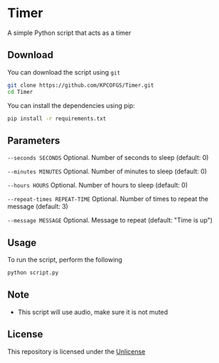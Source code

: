# Timer

A simple Python script that acts as a timer

## Download

You can download the script using `git`
```bash
git clone https://github.com/KPCOFGS/Timer.git
cd Timer
```
You can install the dependencies using pip:
```bash
pip install -r requirements.txt
```

## Parameters

`--seconds SECONDS` Optional. Number of seconds to sleep (default: 0)

`--minutes MINUTES` Optional. Number of minutes to sleep (default: 0)

`--hours HOURS` Optional. Number of hours to sleep (default: 0)

`--repeat-times REPEAT-TIME` Optional. Number of times to repeat the message (default: 3)

`--message MESSAGE` Optional. Message to repeat (default: "Time is up")

## Usage

To run the script, perform the following
```bash
python script.py
```

## Note
- This script will use audio, make sure it is not muted

## License
This repository is licensed under the [Unlicense](LICENSE)
